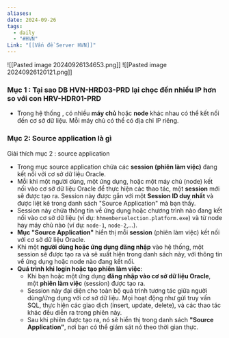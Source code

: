 ```yaml
---
aliases: 
date: 2024-09-26
tags:
  - daily
  - "#HVN"
Link: "[[Vấn đề Server HVN]]"
---
```


![[Pasted image 20240926134653.png]]
![[Pasted image 20240926120121.png]]
### Mục 1 : Tại sao DB HVN-HRD03-PRD  lại chọc đến nhiều IP hơn so với con HRV-HDR01-PRD
- Trong hệ thống , có nhiều **máy chủ** hoặc **node** khác nhau có thể kết nối đến cơ sở dữ liệu. Mỗi máy chủ có thể có địa chỉ IP riêng. 
### Mục 2: Source application là gì
Giải thích mục 2 : source application
- Trong mục source application chứa các **session (phiên làm việc)** đang kết nối với cơ sở dữ liệu Oracle.
- Mỗi khi một người dùng, một ứng dụng, hoặc một máy chủ (node) kết nối vào cơ sở dữ liệu Oracle để thực hiện các thao tác, một **session** mới sẽ được tạo ra. Session này được gắn với một **Session ID duy nhất** và được liệt kê trong danh sách "Source Application" mà bạn thấy.
- Session này chứa thông tin về ứng dụng hoặc chương trình nào đang kết nối vào cơ sở dữ liệu (ví dụ: `hhmemberselection.platform.exe`) và từ node hay máy chủ nào (ví dụ: `node-1`, `node-2`,...).
- **Mục "Source Application"** hiển thị mỗi **session** (phiên làm việc) kết nối với cơ sở dữ liệu Oracle.
- Khi một **người dùng hoặc ứng dụng đăng nhập** vào hệ thống, một session sẽ được tạo ra và sẽ xuất hiện trong danh sách này, với thông tin về ứng dụng hoặc node nào đang kết nối.
- **Quá trình khi login hoặc tạo phiên làm việc**:    
    - Khi bạn hoặc một ứng dụng **đăng nhập vào cơ sở dữ liệu Oracle**, một **phiên làm việc** (session) được tạo ra.
    - Session này đại diện cho toàn bộ quá trình tương tác giữa người dùng/ứng dụng với cơ sở dữ liệu. Mọi hoạt động như gửi truy vấn SQL, thực hiện các giao dịch (insert, update, delete), và các thao tác khác đều diễn ra trong phiên này.
    - Sau khi phiên được tạo ra, nó sẽ hiển thị trong danh sách **"Source Application"**, nơi bạn có thể giám sát nó theo thời gian thực.
